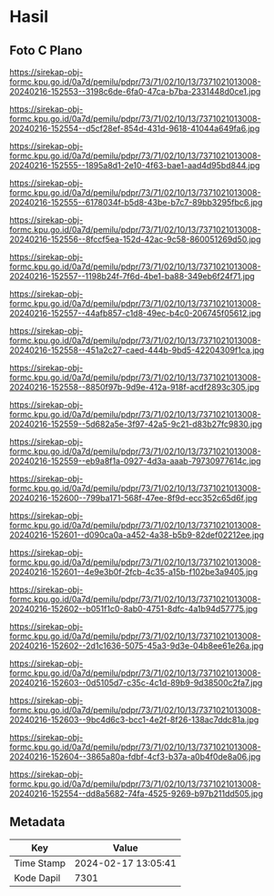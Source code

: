 # Hasil

## Foto C Plano

https://sirekap-obj-formc.kpu.go.id/0a7d/pemilu/pdpr/73/71/02/10/13/7371021013008-20240216-152553--3198c6de-6fa0-47ca-b7ba-2331448d0ce1.jpg

https://sirekap-obj-formc.kpu.go.id/0a7d/pemilu/pdpr/73/71/02/10/13/7371021013008-20240216-152554--d5cf28ef-854d-431d-9618-41044a649fa6.jpg

https://sirekap-obj-formc.kpu.go.id/0a7d/pemilu/pdpr/73/71/02/10/13/7371021013008-20240216-152555--1895a8d1-2e10-4f63-bae1-aad4d95bd844.jpg

https://sirekap-obj-formc.kpu.go.id/0a7d/pemilu/pdpr/73/71/02/10/13/7371021013008-20240216-152555--6178034f-b5d8-43be-b7c7-89bb3295fbc6.jpg

https://sirekap-obj-formc.kpu.go.id/0a7d/pemilu/pdpr/73/71/02/10/13/7371021013008-20240216-152556--8fccf5ea-152d-42ac-9c58-860051269d50.jpg

https://sirekap-obj-formc.kpu.go.id/0a7d/pemilu/pdpr/73/71/02/10/13/7371021013008-20240216-152557--1198b24f-7f6d-4be1-ba88-349eb6f24f71.jpg

https://sirekap-obj-formc.kpu.go.id/0a7d/pemilu/pdpr/73/71/02/10/13/7371021013008-20240216-152557--44afb857-c1d8-49ec-b4c0-206745f05612.jpg

https://sirekap-obj-formc.kpu.go.id/0a7d/pemilu/pdpr/73/71/02/10/13/7371021013008-20240216-152558--451a2c27-caed-444b-9bd5-42204309f1ca.jpg

https://sirekap-obj-formc.kpu.go.id/0a7d/pemilu/pdpr/73/71/02/10/13/7371021013008-20240216-152558--8850f97b-9d9e-412a-918f-acdf2893c305.jpg

https://sirekap-obj-formc.kpu.go.id/0a7d/pemilu/pdpr/73/71/02/10/13/7371021013008-20240216-152559--5d682a5e-3f97-42a5-9c21-d83b27fc9830.jpg

https://sirekap-obj-formc.kpu.go.id/0a7d/pemilu/pdpr/73/71/02/10/13/7371021013008-20240216-152559--eb9a8f1a-0927-4d3a-aaab-79730977614c.jpg

https://sirekap-obj-formc.kpu.go.id/0a7d/pemilu/pdpr/73/71/02/10/13/7371021013008-20240216-152600--799ba171-568f-47ee-8f9d-ecc352c65d6f.jpg

https://sirekap-obj-formc.kpu.go.id/0a7d/pemilu/pdpr/73/71/02/10/13/7371021013008-20240216-152601--d090ca0a-a452-4a38-b5b9-82def02212ee.jpg

https://sirekap-obj-formc.kpu.go.id/0a7d/pemilu/pdpr/73/71/02/10/13/7371021013008-20240216-152601--4e9e3b0f-2fcb-4c35-a15b-f102be3a9405.jpg

https://sirekap-obj-formc.kpu.go.id/0a7d/pemilu/pdpr/73/71/02/10/13/7371021013008-20240216-152602--b051f1c0-8ab0-4751-8dfc-4a1b94d57775.jpg

https://sirekap-obj-formc.kpu.go.id/0a7d/pemilu/pdpr/73/71/02/10/13/7371021013008-20240216-152602--2d1c1636-5075-45a3-9d3e-04b8ee61e26a.jpg

https://sirekap-obj-formc.kpu.go.id/0a7d/pemilu/pdpr/73/71/02/10/13/7371021013008-20240216-152603--0d5105d7-c35c-4c1d-89b9-9d38500c2fa7.jpg

https://sirekap-obj-formc.kpu.go.id/0a7d/pemilu/pdpr/73/71/02/10/13/7371021013008-20240216-152603--9bc4d6c3-bcc1-4e2f-8f26-138ac7ddc81a.jpg

https://sirekap-obj-formc.kpu.go.id/0a7d/pemilu/pdpr/73/71/02/10/13/7371021013008-20240216-152604--3865a80a-fdbf-4cf3-b37a-a0b4f0de8a06.jpg

https://sirekap-obj-formc.kpu.go.id/0a7d/pemilu/pdpr/73/71/02/10/13/7371021013008-20240216-152554--dd8a5682-74fa-4525-9269-b97b211dd505.jpg


## Metadata

| Key        | Value               |
| ---------- | ------------------- |
| Time Stamp | 2024-02-17 13:05:41 |
| Kode Dapil | 7301                |



